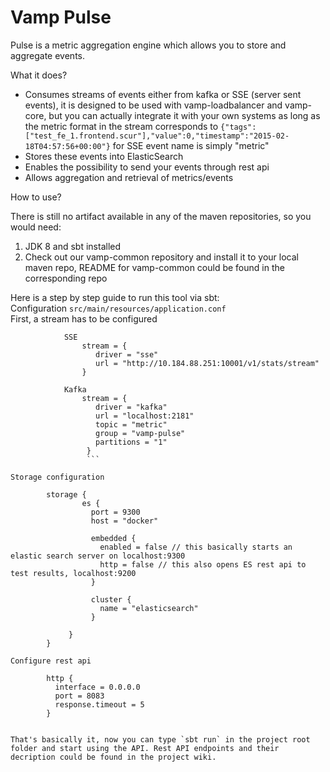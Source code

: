 Vamp Pulse
===============================

Pulse is a metric aggregation engine which allows you to store and aggregate events.   


What it does?

- Consumes streams of events either from kafka or SSE (server sent events), it is designed to be used with vamp-loadbalancer
    and vamp-core, but you can actually integrate it with your own systems as long as the metric format in the stream
    corresponds to `{"tags":["test_fe_1.frontend.scur"],"value":0,"timestamp":"2015-02-18T04:57:56+00:00"}`
    for SSE event name is simply "metric"
- Stores these events into ElasticSearch
- Enables the possibility to send your events through rest api
- Allows aggregation and retrieval of metrics/events


How to use?

There is still no artifact available in any of the maven repositories, so you would need:
1. JDK 8 and sbt installed
2. Check out our vamp-common repository and install it to your local maven repo, README for vamp-common could be found in the corresponding repo

Here is a step by step guide to run this tool via sbt:   
Configuration  `src/main/resources/application.conf`    
 First, a stream has to be configured

```
            SSE
                stream = {
                   driver = "sse"
                   url = "http://10.184.88.251:10001/v1/stats/stream"
                }

            Kafka
                stream = {
                   driver = "kafka"
                   url = "localhost:2181"
                   topic = "metric"
                   group = "vamp-pulse"
                   partitions = "1"
                 }
                 ```

Storage configuration
               
        storage {
                es {
                  port = 9300
                  host = "docker"

                  embedded {
                    enabled = false // this basically starts an elastic search server on localhost:9300
                    http = false // this also opens ES rest api to test results, localhost:9200
                  }
            
                  cluster {
                    name = "elasticsearch"
                  }

             }
        }

Configure rest api 
        
        http {
          interface = 0.0.0.0
          port = 8083
          response.timeout = 5
        }
        
    
That's basically it, now you can type `sbt run` in the project root folder and start using the API. Rest API endpoints and their decription could be found in the project wiki.
        
